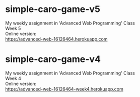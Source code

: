 # simple-caro-game-v5
My weekly assignment in 'Advanced Web Programming' Class  
Week 5  
Online version:  
https://advanced-web-16126464.herokuapp.com
# simple-caro-game-v4
My weekly assignment in 'Advanced Web Programming' Class  
Week 4  
Online version:  
https://advanced-web-16126464-week4.herokuapp.com
